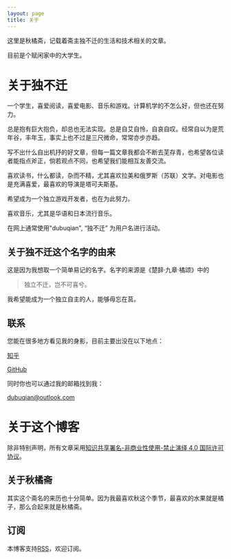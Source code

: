 ```yaml
---
layout: page
title: 关于
---
```

这里是秋橘斋，记载着斋主独不迁的生活和技术相关的文章。

目前是个赋闲家中的大学生。
# 关于独不迁
一个学生，喜爱阅读，喜爱电影、音乐和游戏。计算机学的不怎么好，但也还在努力。

总是抱有巨大抱负，却总也无法实现。总是自艾自怜，自哀自叹。经常自以为是荒年谷，丰年玉，事实上也不过是三尺微命，常常亦步亦趋。

写不出什么自出机抒的好文章，但每一篇文章我都会不断去芜存青，也希望各位读者能指点斧正，倘若观点不同，也希望我们能相互友善交流。

喜欢读书，什么都读，杂而不精，尤其喜欢拉美和俄罗斯（苏联）文学。对电影也是充满喜爱，最喜欢的导演是塔可夫斯基。

希望成为一个独立游戏开发者，也在为此努力。

喜欢音乐，尤其是华语和日本流行音乐。

在网上通常使用"dubuqian", “独不迁” 为用户名进行活动。
## 关于独不迁这个名字的由来
这是因为我想取一个简单易记的名字。名字的来源是《楚辞·九章·橘颂》中的

> 独立不迁，岂不可喜兮。

我希望能成为一个独立自主的人，能够毋忘在莒。
## 联系
您能在很多地方看见我的身影，目前主要出没在以下地点：

[知乎](https://www.zhihu.com/people/cleanxd/activities)

[GitHub](https://github.com/dubuqian)

同时你也可以通过我的邮箱找到我：

[dubuqian@outlook.com](mailto:dubuqian@outlook.com)
# 关于这个博客
除非特别声明，所有文章采用[知识共享署名-非商业性使用-禁止演绎 4.0 国际许可协议](https://creativecommons.org/licenses/by-nc-nd/4.0/)。
## 关于秋橘斋
其实这个斋名的来历也十分简单。因为我最喜欢秋这个季节，最喜欢的水果就是橘子，那么合起来就是秋橘斋。
## 订阅
本博客支持[RSS](/atom.xml)，欢迎订阅。
